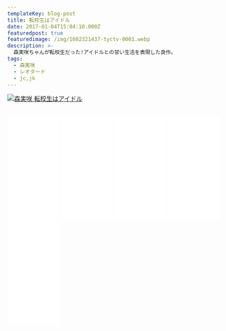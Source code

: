 ```yaml
---
templateKey: blog-post
title: 転校生はアイドル
date: 2017-01-04T15:04:10.000Z
featuredpost: true
featuredimage: /img/1602321437-tyctv-0001.webp
description: >-
  森実咲ちゃんが転校生だった!アイドルとの甘い生活を表現した良作。
tags:
  - 森実咲
  - レオタード
  - jc,jk
---
```

[![森実咲 転校生はアイドル](/img/1602321437-tyctv-0001.webp)](https://wlink.golden-gateway.com/id/3372-1-002-d8ba/)

## 

<div>
<!-- おすすめ商品を並べる説明-->
                  <iframe style="width:120px;height:240px;" marginwidth="0" marginheight="0" scrolling="no" frameborder="0" src="//rcm-fe.amazon-adsystem.com/e/cm?lt1=_blank&bc1=000000&IS2=1&bg1=FFFFFF&fc1=000000&lc1=0000FF&t=petnanukidol-22&language=en_US&o=9&p=8&l=as4&m=amazon&f=ifr&ref=as_ss_li_til&asins=B08BYF8VXZ&linkId=7724e825b1cb48a8adb6394ee6e9fd84"></iframe>
                  <!-- 衣装-->
                  <iframe style="width:120px;height:240px;" marginwidth="0" marginheight="0" scrolling="no" frameborder="0" src="//rcm-fe.amazon-adsystem.com/e/cm?lt1=_blank&bc1=000000&IS2=1&bg1=FFFFFF&fc1=000000&lc1=0000FF&t=petnanukidol-22&language=en_US&o=9&p=8&l=as4&m=amazon&f=ifr&ref=as_ss_li_til&asins=B008XDNO8G&linkId=345f58164be449d0fb340361f2a825d9"></iframe>
                  <!-- 味覚、嗅覚、触覚 -->
                  <iframe style="width:120px;height:240px;" marginwidth="0" marginheight="0" scrolling="no" frameborder="0" src="//rcm-fe.amazon-adsystem.com/e/cm?lt1=_blank&bc1=000000&IS2=1&bg1=FFFFFF&fc1=000000&lc1=0000FF&t=petnanukidol-22&language=en_US&o=9&p=8&l=as4&m=amazon&f=ifr&ref=as_ss_li_til&asins=B08FB4SYK8&linkId=eeb9f1811e1c35d401530fe8ec2b5881"></iframe>
                  <!-- av -->
                  <iframe style="width:120px;height:240px;" marginwidth="0" marginheight="0" scrolling="no" frameborder="0" src="//rcm-fe.amazon-adsystem.com/e/cm?lt1=_blank&bc1=000000&IS2=1&bg1=FFFFFF&fc1=000000&lc1=0000FF&t=petnanukidol-22&language=en_US&o=9&p=8&l=as4&m=amazon&f=ifr&ref=as_ss_li_til&asins=B00BQ5UEWC&linkId=1f22338c1d797413b0d273dd89487124"></iframe>
                  <!-- 官能小説、漫画 -->
                  <iframe style="width:120px;height:240px;" marginwidth="0" marginheight="0" scrolling="no" frameborder="0" src="//rcm-fe.amazon-adsystem.com/e/cm?lt1=_blank&bc1=000000&IS2=1&bg1=FFFFFF&fc1=000000&lc1=0000FF&t=petnanukidol-22&language=ja_JP&o=9&p=8&l=as4&m=amazon&f=ifr&ref=as_ss_li_til&asins=4801516572&linkId=7d777dd0e3b2ead1e1f68bccafc70735"></iframe>
                  <!-- 同人漫画-->
                  <ins class="dmm-widget-placement" data-id="318bad44c0bc1fd23a94a2a5d462a6c1" style="background:transparent"></ins><script src="https://widget-view.dmm.co.jp/js/placement.js" class="dmm-widget-scripts" data-id="318bad44c0bc1fd23a94a2a5d462a6c1"></script>
                  <!-- 同人音声-->
                  <!-- 同人漫画-->
                  <!-- 同人音声-->
</div>
